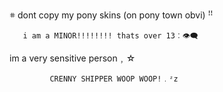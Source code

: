 𖥻 dont copy my pony skins (on pony town obvi) ꜝꜝ

       i am a MINOR!!!!!!!! thats over 13︰👁️‍🗨️ 
     
im a very sensitive person﹐☆

             CRENNY SHIPPER WOOP WOOP!﹒ᶻz 

